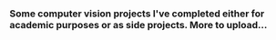 ### Some computer vision projects I've completed either for academic purposes or as side projects. More to upload...
